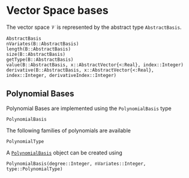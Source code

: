 # Vector Space bases

The vector space $\mathcal{V}$ is represented by the abstract type `AbstractBasis`.

```@docs
AbstractBasis
nVariates(B::AbstractBasis)
length(B::AbstractBasis)
size(B::AbstractBasis)
getType(B::AbstractBasis)
value(B::AbstractBasis, x::AbstractVector{<:Real}, index::Integer)
derivative(B::AbstractBasis, x::AbstractVector{<:Real}, index::Integer, derivativeIndex::Integer)
```

## Polynomial Bases

Polynomial Bases are implemented using the `PolynomialBasis` type

```@docs
PolynomialBasis
```

The following families of polynomials are available

```@docs
PolynomialType
```

A [`PolynomialBasis`](@ref) object can be created using

```@docs
PolynomialBasis(degree::Integer, nVariates::Integer, type::PolynomialType)
```
